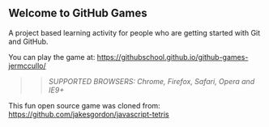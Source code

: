 ## Welcome to GitHub Games

A project based learning activity for people who are getting started with Git and GitHub.

You can play the game at: https://githubschool.github.io/github-games-jermccullo/

>> _*SUPPORTED BROWSERS*: Chrome, Firefox, Safari, Opera and IE9+_

This fun open source game was cloned from: https://github.com/jakesgordon/javascript-tetris
